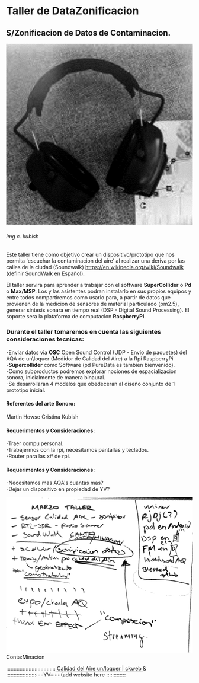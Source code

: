# Taller de DataZonificacion
## S/Zonificacion de Datos de Contaminacion. 


<img src="https://raw.githubusercontent.com/alejoduque/DataZonContaMinacion/master/cascozonificacion.png" /> <br>

###### img c. kubish

Este taller tiene como objetivo crear un dispositivo/prototipo que nos permita 'escuchar la contaminacion del aire' al realizar una deriva por las calles de la ciudad (Soundwalk) https://en.wikipedia.org/wiki/Soundwalk (definir SoundWalk en Español). <br>

El taller servira para aprender a trabajar con el software **SuperCollider** o **Pd** o **Max/MSP**. Los y las asistentes podran instalarlo en sus propios equipos y entre todos compartiremos como usarlo para, a partir de datos que provienen de la medicion de sensores de material particulado (pm2.5), generar sintesis sonara en tiempo real (DSP - Digital Sound Processing). El soporte sera la plataforma de computacion **RaspberryPi**.

### Durante el taller tomaremos en cuenta las siguientes consideraciones tecnicas:

-Enviar datos via **OSC** Open Sound Control (UDP - Envio de paquetes) del AQA de un\loquer (Medidor de Calidad del Aire) a la Rpi RaspberryPi <br>
-**Supercollider** como Software (pd PureData es tambien bienvenido).<br>
-Como subproductos podremos explorar nociones de espacializacion sonora, inicialmente de manera binaural.<br>
-Se desarrollaran 4 modelos que obedeceran al diseño conjunto de 1 prototipo inicial. <br>



#### Referentes del arte Sonoro:
Martin Howse
Cristina Kubish 


#### Requerimentos y Consideraciones:

-Traer compu personal.<br>
-Trabajermos con la rpi, necesitamos pantallas y teclados.<br>
-Router para las x# de rpi.<br>

#### Requerimentos y Consideraciones:
-Necesitamos mas AQA's cuantas mas?<br>
-Dejar un dispositivo en propiedad de YV?<br>


<img src="https://raw.githubusercontent.com/alejoduque/DataZonContaMinacion/master/borrador1.png" /> <br>
Conta:Minacion

:::::::::::::::::::::::::::::::::<a href=https://http://88.99.123.96/agentes-sensores> Calidad del Aire un/loquer </a> <a href=https://ckweb.gov.co/> | ckweb </a> & :::::::::::::::::::::::::YV:::::::(add website here :::::::::::::

